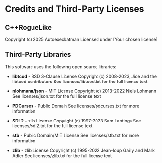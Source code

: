 # Credits and Third-Party Licenses

## C++RogueLike
Copyright (c) 2025 Autoexecbatman
Licensed under [Your chosen license]

## Third-Party Libraries

This software uses the following open source libraries:

- **libtcod** - BSD 3-Clause License
  Copyright (c) 2008-2023, Jice and the libtcod contributors
  See licenses/libtcod.txt for the full license text

- **nlohmann/json** - MIT License
  Copyright (c) 2013-2022 Niels Lohmann
  See licenses/json.txt for the full license text

- **PDCurses** - Public Domain
  See licenses/pdcurses.txt for more information

- **SDL2** - zlib License
  Copyright (c) 1997-2023 Sam Lantinga
  See licenses/sdl2.txt for the full license text

- **stb** - Public Domain/MIT License
  See licenses/stb.txt for more information

- **zlib** - zlib License
  Copyright (c) 1995-2022 Jean-loup Gailly and Mark Adler
  See licenses/zlib.txt for the full license text